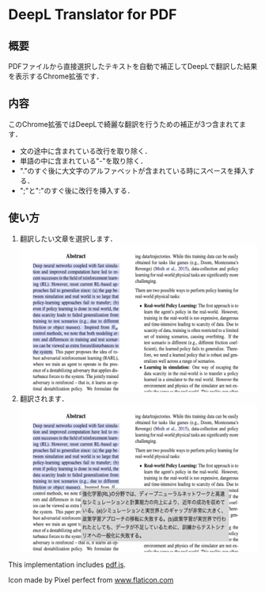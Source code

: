 # DeepL Translator for PDF

## 概要
PDFファイルから直接選択したテキストを自動で補正してDeepLで翻訳した結果を表示するChrome拡張です．
## 内容
このChrome拡張ではDeepLで綺麗な翻訳を行うための補正が3つ含まれてます．
- 文の途中に含まれている改行を取り除く．
- 単語の中に含まれている"-"を取り除く．
- "."のすぐ後に大文字のアルファベットが含まれている時にスペースを挿入する．
- ";"と":"のすぐ後に改行を挿入する．

## 使い方
1. 翻訳したい文章を選択します．
![文章を選択](img/desc1.png)
2. 翻訳されます．
![翻訳！](img/desc2.png)


This implementation includes [pdf.js](https://github.com/mozilla/pdf.js).

Icon made by Pixel perfect from www.flaticon.com
